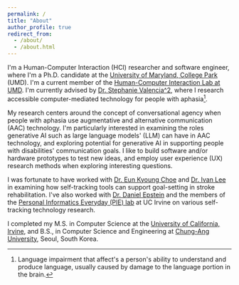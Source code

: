```yaml
---
permalink: /
title: "About"
author_profile: true
redirect_from: 
  - /about/
  - /about.html
---
```


I'm a Human-Computer Interaction (HCI) researcher and software engineer, where I'm a Ph.D. candidate at the [University of Maryland, College Park](https://ischool.umd.edu/) (UMD). I'm a current member of the [Human-Computer Interaction Lab at UMD](https://hcil.umd.edu/). I'm currently advised by [Dr. Stephanie Valencia^2](https://stephanie-valencia.com/), where I research accessible computer-mediated technology for people with aphasia[^1].

[^1]: Language impairment that affect's a person's ability to understand and produce language, usually caused by damage to the language portion in the brain.

My research centers around the concept of conversational agency when people with aphasia use augmentative and alternative communication (AAC) technology. I'm particularly interested in examining the roles generative AI such as large language models' (LLM) can have in AAC technology, and exploring potential for generative AI in supporting people with disabilities' communication goals. I like to build software and/or hardware prototypes to test new ideas, and employ user experience (UX) research methods when exploring interesting questions.

I was fortunate to have worked with [Dr. Eun Kyoung Choe](https://terpconnect.umd.edu/~choe/) and [Dr. Ivan Lee](https://groups.cs.umass.edu/ahha/team/) in examining how self-tracking tools can support goal-setting in stroke rehabilitation. I've also worked with [Dr. Daniel Epstein](https://depstein.net/) and the members of the [Personal Informatics Everyday (PIE) lab](https://depstein.net/pielab) at UC Irvine on various self-tracking technology research.

I completed my M.S. in Computer Science at the [University of California, Irvine](https://cs.ics.uci.edu/), and B.S., in Computer Science and Engineering at [Chung-Ang University](https://neweng.cau.ac.kr/index.do), Seoul, South Korea.
